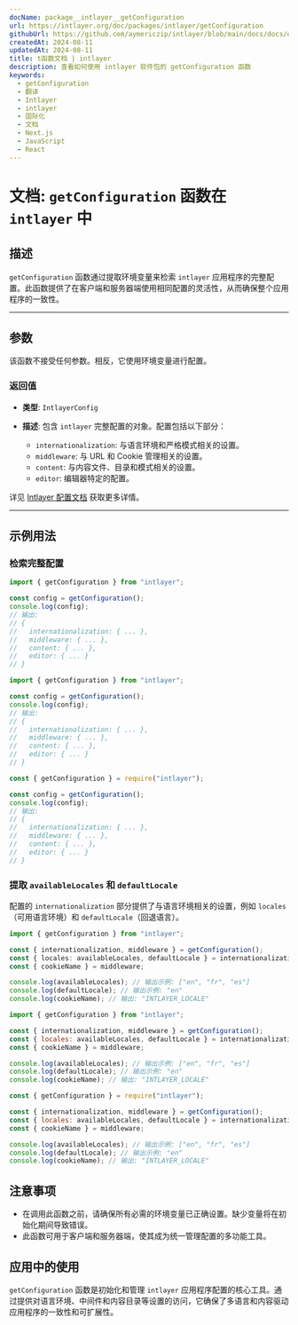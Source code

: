 ```yaml
---
docName: package__intlayer__getConfiguration
url: https://intlayer.org/doc/packages/intlayer/getConfiguration
githubUrl: https://github.com/aymericzip/intlayer/blob/main/docs/docs/en/packages/intlayer/getConfiguration.md
createdAt: 2024-08-11
updatedAt: 2024-08-11
title: t函数文档 | intlayer
description: 查看如何使用 intlayer 软件包的 getConfiguration 函数
keywords:
  - getConfiguration
  - 翻译
  - Intlayer
  - intlayer
  - 国际化
  - 文档
  - Next.js
  - JavaScript
  - React
---
```


# 文档: `getConfiguration` 函数在 `intlayer` 中

## 描述

`getConfiguration` 函数通过提取环境变量来检索 `intlayer` 应用程序的完整配置。此函数提供了在客户端和服务器端使用相同配置的灵活性，从而确保整个应用程序的一致性。

---

## 参数

该函数不接受任何参数。相反，它使用环境变量进行配置。

### 返回值

- **类型**: `IntlayerConfig`
- **描述**: 包含 `intlayer` 完整配置的对象。配置包括以下部分：

  - `internationalization`: 与语言环境和严格模式相关的设置。
  - `middleware`: 与 URL 和 Cookie 管理相关的设置。
  - `content`: 与内容文件、目录和模式相关的设置。
  - `editor`: 编辑器特定的配置。

详见 [Intlayer 配置文档](https://github.com/aymericzip/intlayer/blob/main/docs/docs/zh/configuration.md) 获取更多详情。

---

## 示例用法

### 检索完整配置

```typescript codeFormat="typescript"
import { getConfiguration } from "intlayer";

const config = getConfiguration();
console.log(config);
// 输出:
// {
//   internationalization: { ... },
//   middleware: { ... },
//   content: { ... },
//   editor: { ... }
// }
```

```javascript codeFormat="esm"
import { getConfiguration } from "intlayer";

const config = getConfiguration();
console.log(config);
// 输出:
// {
//   internationalization: { ... },
//   middleware: { ... },
//   content: { ... },
//   editor: { ... }
// }
```

```javascript codeFormat="commonjs"
const { getConfiguration } = require("intlayer");

const config = getConfiguration();
console.log(config);
// 输出:
// {
//   internationalization: { ... },
//   middleware: { ... },
//   content: { ... },
//   editor: { ... }
// }
```

### 提取 `availableLocales` 和 `defaultLocale`

配置的 `internationalization` 部分提供了与语言环境相关的设置，例如 `locales`（可用语言环境）和 `defaultLocale`（回退语言）。

```typescript codeFormat="typescript"
import { getConfiguration } from "intlayer";

const { internationalization, middleware } = getConfiguration();
const { locales: availableLocales, defaultLocale } = internationalization;
const { cookieName } = middleware;

console.log(availableLocales); // 输出示例: ["en", "fr", "es"]
console.log(defaultLocale); // 输出示例: "en"
console.log(cookieName); // 输出: "INTLAYER_LOCALE"
```

```javascript codeFormat="esm"
import { getConfiguration } from "intlayer";

const { internationalization, middleware } = getConfiguration();
const { locales: availableLocales, defaultLocale } = internationalization;
const { cookieName } = middleware;

console.log(availableLocales); // 输出示例: ["en", "fr", "es"]
console.log(defaultLocale); // 输出示例: "en"
console.log(cookieName); // 输出: "INTLAYER_LOCALE"
```

```javascript codeFormat="commonjs"
const { getConfiguration } = require("intlayer");

const { internationalization, middleware } = getConfiguration();
const { locales: availableLocales, defaultLocale } = internationalization;
const { cookieName } = middleware;

console.log(availableLocales); // 输出示例: ["en", "fr", "es"]
console.log(defaultLocale); // 输出示例: "en"
console.log(cookieName); // 输出: "INTLAYER_LOCALE"
```

## 注意事项

- 在调用此函数之前，请确保所有必需的环境变量已正确设置。缺少变量将在初始化期间导致错误。
- 此函数可用于客户端和服务器端，使其成为统一管理配置的多功能工具。

## 应用中的使用

`getConfiguration` 函数是初始化和管理 `intlayer` 应用程序配置的核心工具。通过提供对语言环境、中间件和内容目录等设置的访问，它确保了多语言和内容驱动应用程序的一致性和可扩展性。
